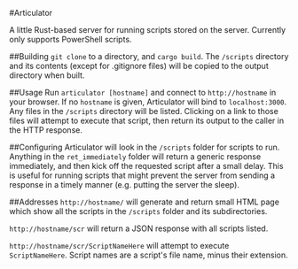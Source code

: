 #Articulator

A little Rust-based server for running scripts stored on the server. Currently only supports PowerShell scripts.

##Building
`git clone` to a directory, and `cargo build`. The `/scripts` directory and its contents (except for .gitignore files) will be copied to the output directory when built.

##Usage
Run `articulator [hostname]` and connect to `http://hostname` in your browser. If no `hostname` is given, Articulator will bind to `localhost:3000`. Any files in the `/scripts` directory will be listed. Clicking on a link to those files will attempt to execute that script, then return its output to the caller in the HTTP response.  

##Configuring
Articulator will look in the `/scripts` folder for scripts to run. Anything in the `ret_immediately` folder will return a generic response immediately, and then kick off the requested script after a small delay. This is useful for running scripts that might prevent the server from sending a response in a timely manner (e.g. putting the server the sleep).

##Addresses
`http://hostname/` will generate and return small HTML page which show all the scripts in the `/scripts` folder and its subdirectories.

`http://hostname/scr` will return a JSON response with all scripts listed.

`http://hostname/scr/ScriptNameHere` will attempt to execute `ScriptNameHere`. Script names are a script's file name, minus their extension.